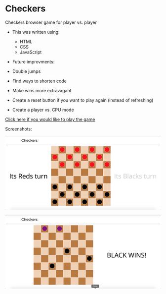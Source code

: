 # Checkers
Checkers browser game for player vs. player

* This was written using:
  * HTML
  * CSS
  * JavaScript

 * Future improvments:
  * Double jumps
  * Find ways to shorten code
  * Make wins more extravagant
  * Create a reset button if you want to play again (instead of refreshing)
  * Create a player vs. CPU mode

[Click here if you would like to play the game](https://ryanbranco.github.io/Checkers/)

Screenshots:

![checkers game](Images/checkersscreenshot.png "Checkers")

![win](Images/checkerswin.png "Checkers win")